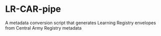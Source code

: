 LR-CAR-pipe
===========

A metadata conversion script that generates Learning Registry envelopes from Central Army Registry metadata
